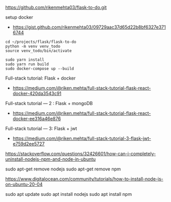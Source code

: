 https://github.com/rikenmehta03/flask-to-do.git

setup docker
- https://gist.github.com/rikenmehta03/09729aac37d65d22b8bf6327e3716744


```
cd ~/projects/flask/flask-to-do
python -m venv venv_todo
source venv_todo/bin/activate

sudo yarn install
sudo yarn run build
sudo docker-compose up --build

```

Full-stack tutorial: Flask + docker
- https://medium.com/@riken.mehta/full-stack-tutorial-flask-react-docker-420da3543c91

 
Full-stack tutorial — 2 : Flask + mongoDB
- https://medium.com/@riken.mehta/full-stack-tutorial-flask-react-docker-ee316a46e876


Full-stack tutorial — 3: Flask + jwt
- https://medium.com/@riken.mehta/full-stack-tutorial-3-flask-jwt-e759d2ee5727


https://stackoverflow.com/questions/32426601/how-can-i-completely-uninstall-nodejs-npm-and-node-in-ubuntu

sudo apt-get remove nodejs
sudo apt-get remove npm

https://www.digitalocean.com/community/tutorials/how-to-install-node-js-on-ubuntu-20-04

sudo apt update
sudo apt install nodejs
sudo apt install npm